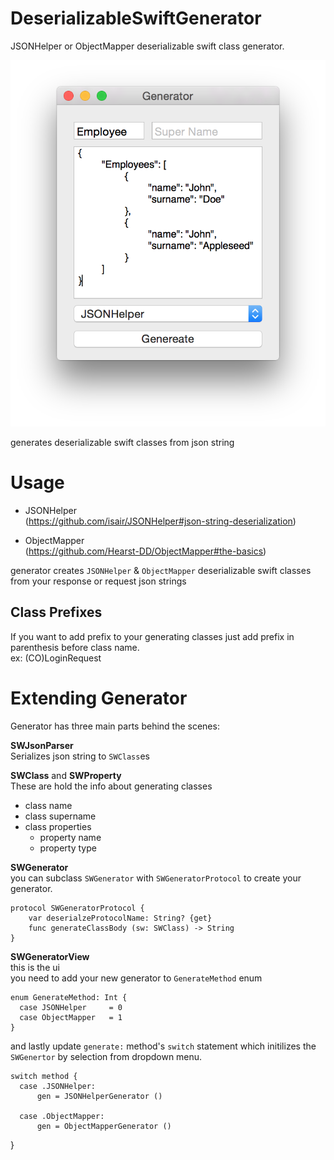 DeserializableSwiftGenerator
============================

JSONHelper or ObjectMapper deserializable swift class generator.


![alt tag](https://raw.githubusercontent.com/cemolcay/DeserializableSwiftGenerator/master/ss.png)

generates deserializable swift classes from json string


Usage
=====

* JSONHelper <br> (https://github.com/isair/JSONHelper#json-string-deserialization)

* ObjectMapper <br> (https://github.com/Hearst-DD/ObjectMapper#the-basics)

generator creates `JSONHelper` & `ObjectMapper` deserializable swift classes <br>
from your response or request json strings  


Class Prefixes
--------------

If you want to add prefix to your generating classes just add prefix in parenthesis before class name.  
ex: (CO)LoginRequest


Extending Generator
===================

Generator has three main parts behind the scenes:

**SWJsonParser**  
  Serializes json string to `SWClass`es  
  
**SWClass** and **SWProperty**  
  These are hold the info about generating classes
  * class name
  * class supername
  * class properties
     * property name
     * property type
    

**SWGenerator**    
  you can subclass `SWGenerator` with `SWGeneratorProtocol` to create your generator.
  
    protocol SWGeneratorProtocol {
        var deserialzeProtocolName: String? {get}
        func generateClassBody (sw: SWClass) -> String
    }

**SWGeneratorView**  
  this is the ui  
  you need to add your new generator to `GenerateMethod` enum  
  
    enum GenerateMethod: Int {
      case JSONHelper     = 0
      case ObjectMapper   = 1
    }
  
  and lastly update `generate:` method's `switch` statement which initilizes the `SWGenertor` by selection from dropdown menu.   
    
    switch method {
      case .JSONHelper:
          gen = JSONHelperGenerator ()
          
      case .ObjectMapper:
          gen = ObjectMapperGenerator ()
  }


